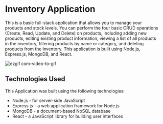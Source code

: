 # Inventory Application

This is a basic full-stack application that allows you to manage your products and stock levels. You can perform the four basic CRUD operations (Create, Read, Update, and Delete) on products, including adding new products, editing existing product information, viewing a list of all products in the inventory, filtering products by name or category, and deleting products from the inventory. This application is built using Node.js, Express.js, MongoDB, and React.

![ezgif com-video-to-gif](https://user-images.githubusercontent.com/101876022/222993013-4f7fcbbd-9cbf-44a5-9737-92b52c865d3c.gif)

## Technologies Used

This Application was built using the following technologies:

-   Node.js - for server-side JavaScript
-   Express.js - a web application framework for Node.js
-   MongoDB - a document-based NoSQL database
-   React - a JavaScript library for building user interfaces
